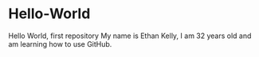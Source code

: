 # Hello-World
Hello World, first repository
My name is Ethan Kelly, I am 32 years old and am learning how to use GitHub.
